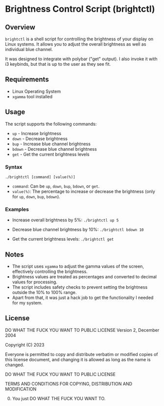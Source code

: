 # Brightness Control Script (brightctl)

## Overview
`brightctl` is a shell script for controlling the brightness of your display on Linux systems. 
It allows you to adjust the overall brightness as well as individual blue channel.

It was designed to integrate with polybar ("get" output).
I also invoke it with i3 keybinds, but that is up to the user as they see fit. 

## Requirements
- Linux Operating System
- `xgamma` tool installed

## Usage
The script supports the following commands:
- `up` - Increase brightness
- `down` - Decrease brightness
- `bup` - Increase blue channel brightness
- `bdown` - Decrease blue channel brightness
- `get` - Get the current brightness levels

### Syntax
```./brightctl [command] [value(%)]```

- `command`: Can be `up`, `down`, `bup`, `bdown`, or `get`.
- `value(%)`: The percentage to increase or decrease the brightness (only for `up`, `down`, `bup`, `bdown`).

### Examples
- Increase overall brightness by 5%:
```./brightctl up 5```

- Decrease blue channel brightness by 10%:
```./brightctl bdown 10```

- Get the current brightness levels:
```./brightctl get```

## Notes
- The script uses `xgamma` to adjust the gamma values of the screen, effectively controlling the brightness.
- Brightness values are treated as percentages and converted to decimal values for processing.
- The script includes safety checks to prevent setting the brightness outside the 10% to 100% range.
- Apart from that, it was just a hack job to get the functionality I needed for my system. 

## License 
DO WHAT THE FUCK YOU WANT TO PUBLIC LICENSE
Version 2, December 2004 

Copyright (C) 2023 
 
Everyone is permitted to copy and distribute verbatim or modified
copies of this license document, and changing it is allowed as long
as the name is changed.
 
DO WHAT THE FUCK YOU WANT TO PUBLIC LICENSE

TERMS AND CONDITIONS FOR COPYING, DISTRIBUTION AND MODIFICATION

0. You just DO WHAT THE FUCK YOU WANT TO.
